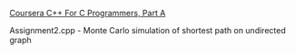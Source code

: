 [Coursera  C++ For C Programmers, Part A](https://www.coursera.org/learn/c-plus-plus-a)

Assignment2.cpp - Monte Carlo simulation of shortest path on undirected graph 